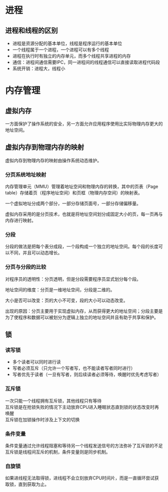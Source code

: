 
# 进程  

## 进程和线程的区别  
- 进程是资源分配的基本单位，线程是程序运行的基本单位  
- 一个线程属于一个进程，一个进程可以有多个线程  
- 进程在执行时有独立的内存单元，而多个线程共享进程的内存  
- 通信：进程间通信需要IPC，同一进程间的线程通信可以直接读取进程代码段  
- 系统开销：进程大，线程小  

# 内存管理  
## 虚拟内存  
一方面保护了操作系统的安全，另一方面允许应用程序使用比实际物理内存更大的地址空间。  

## 虚拟内存到物理内存的映射  
虚拟内存到物理内存的映射由操作系统动态维护。  
### 分页系统地址映射  
内存管理单元（MMU）管理着地址空间和物理内存的转换，其中的页表（Page table）存储着页（程序地址空间）和页框（物理内存空间）的映射表。

一个虚拟地址分成两个部分，一部分存储页面号，一部分存储偏移量。

虚拟内存采用的是分页技术，也就是将地址空间划分成固定大小的页，每一页再与内存进行映射。





### 分段  
分段的做法是把每个表分成段，一个段构成一个独立的地址空间。每个段的长度可以不同，并且可以动态增长。




### 分页与分段的比较
对程序员的透明性：分页透明，但是分段需要程序员显式划分每个段。

地址空间的维度：分页是一维地址空间，分段是二维的。

大小是否可以改变：页的大小不可变，段的大小可以动态改变。

出现的原因：分页主要用于实现虚拟内存，从而获得更大的地址空间；分段主要是为了使程序和数据可以被划分为逻辑上独立的地址空间并且有助于共享和保护。




## 锁  
### 读写锁  
- 多个读者可以同时进行读  
- 写者必须互斥（只允许一个写者写，也不能读者写者同时进行）  
- 写者优先于读者（一旦有写者，则后续读者必须等待，唤醒时优先考虑写者）  


### 互斥锁  
一次只能一个线程拥有互斥锁，其他线程只有等待  
互斥锁是在抢锁失败的情况下主动放弃CPU进入睡眠状态直到锁的状态改变时再唤醒  
互斥锁在加锁操作时涉及上下文的切换  

### 条件变量  
条件变量通过允许线程阻塞和等待另一个线程发送信号的方法弥补了互斥锁的不足  
互斥锁是线程间互斥的机制，条件变量则是同步机制。  

### 自旋锁  
如果进线程无法取得锁，进线程不会立刻放弃CPU时间片，而是一直循环尝试获取锁，直到获取为止。  












